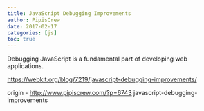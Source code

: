 ```yaml
---
title: JavaScript Debugging Improvements
author: PipisCrew
date: 2017-02-17
categories: [js]
toc: true
---
```


Debugging JavaScript is a fundamental part of developing web applications.

https://webkit.org/blog/7219/javascript-debugging-improvements/

origin - http://www.pipiscrew.com/?p=6743 javascript-debugging-improvements